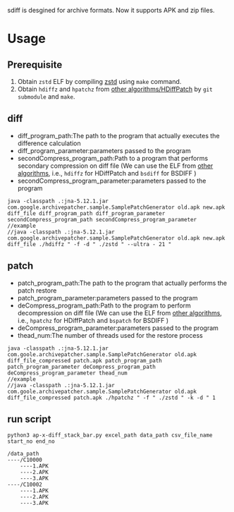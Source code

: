 sdiff is desgined for archive formats. Now it supports APK and zip files.
# Usage

## Prerequisite
1. Obtain `zstd` ELF by compiling [zstd](../zstd-dev/) using `make` command.
2. Obtain `hdiffz` and `hpatchz` from  [other algorithms/HDiffPatch](../other%20algorithms/) by `git submodule` and `make`.

## diff

- diff_program_path:The path to the program that actually executes the difference calculation 
- diff_program_parameter:parameters passed to the program
- secondCompress_program_path:Path to a program that performs secondary compression on diff file (We can use the ELF from [other algorithms](../other%20algorithms/), i.e., `hdiffz` for HDiffPatch and `bsdiff` for BSDIFF )
- secondCompress_program_parameter:parameters passed to the program

```shell
java -classpath .:jna-5.12.1.jar com.google.archivepatcher.sample.SamplePatchGenerator old.apk new.apk diff_file diff_program_path diff_program_parameter secondCompress_program_path secondCompress_program_parameter
//example
//java -classpath .:jna-5.12.1.jar com.google.archivepatcher.sample.SamplePatchGenerator old.apk new.apk diff_file ./hdiffz " -f -d " ./zstd " --ultra - 21 "
```

## patch

- patch_program_path:The path to the program that actually performs the patch restore
- patch_program_parameter:parameters passed to the program
- deCompress_program_path:Path to the program to perform decompression on diff file (We can use the ELF from [other algorithms](../other%20algorithms/), i.e., `hpatchz` for HDiffPatch and `bspatch` for BSDIFF )
- deCompress_program_parameter:parameters passed to the program
- thead_num:The number of threads used for the restore process

```
java -classpath .:jna-5.12.1.jar com.goole.archivepatcher.sample.SamplePatchGenerator old.apk diff_file_compressed patch.apk patch_program_path patch_program_parameter deCompress_program_path deCompress_program_parameter thead_num
//example
//java -classpath .:jna-5.12.1.jar com.goole.archivepatcher.sample.SamplePatchGenerator old.apk diff_file_compressed patch.apk ./hpatchz " -f " ./zstd " -k -d " 1 
```

## run script

```shell
python3 ap-x-diff_stack_bar.py excel_path data_path csv_file_name start_no end_no 
```

```
/data_path
----/C10000
	----1.APK
	----2.APK
	----3.APK
----/C10002
	----1.APK
	----2.APK
	----3.APK
```

